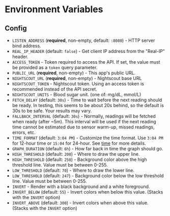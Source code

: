 # Environment Variables

## Config

 - `LISTEN_ADDRESS` (**required**, non-empty, default: `:8080`) - HTTP server bind address.
 - `REAL_IP_HEADER` (default: `false`) - Get client IP address from the "Real-IP" header.
 - `ACCESS_TOKEN` - Token required to access the API. If set, the value must be provided as a `token` query parameter.
 - `PUBLIC_URL` (**required**, non-empty) - This app's public URL.
 - `NIGHTSCOUT_URL` (**required**, non-empty) - Nightscout base URL
 - `NIGHTSCOUT_TOKEN` - Nightscout token. Using an access token is recommended instead of the API secret.
 - `NIGHTSCOUT_UNITS` - Blood sugar unit. (one of: mg/dL, mmol/L)
 - `FETCH_DELAY` (default: `30s`) - Time to wait before the next reading should be ready. In testing, this seems to be about 20s behind, so the default is 30s to be safe. Your results may vary.
 - `FALLBACK_INTERVAL` (default: `30s`) - Normally, readings will be fetched when ready (after ~5m). This interval will be used if the next reading time cannot be estimated due to sensor warm-up, missed readings, errors, etc.
 - `TIME_FORMAT` (default: `3:04 PM`) - Customize the time format. Use `3:04 PM` for 12-hour time or `15:04` for 24-hour. See [time](https://pkg.go.dev/time) for more details.
 - `GRAPH_DURATION` (default: `6h`) - How far back in time the graph should go.
 - `HIGH_THRESHOLD` (default: `200`) - Where to draw the upper line.
 - `HIGH_THRESHOLD` (default: `250`) - Background color above the high threshold line. Value must be between 0-255.
 - `LOW_THRESHOLD` (default: `70`) - Where to draw the lower line.
 - `LOW_THRESHOLD` (default: `247`) - Background color below the low threshold line. Value must be between 0-255.
 - `INVERT` - Render with a black background and a white foreground.
 - `INVERT_BELOW` (default: `55`) - Invert colors when below this value. (Stacks with the `INVERT` option)
 - `INVERT_ABOVE` (default: `300`) - Invert colors when above this value. (Stacks with the `INVERT` option)

